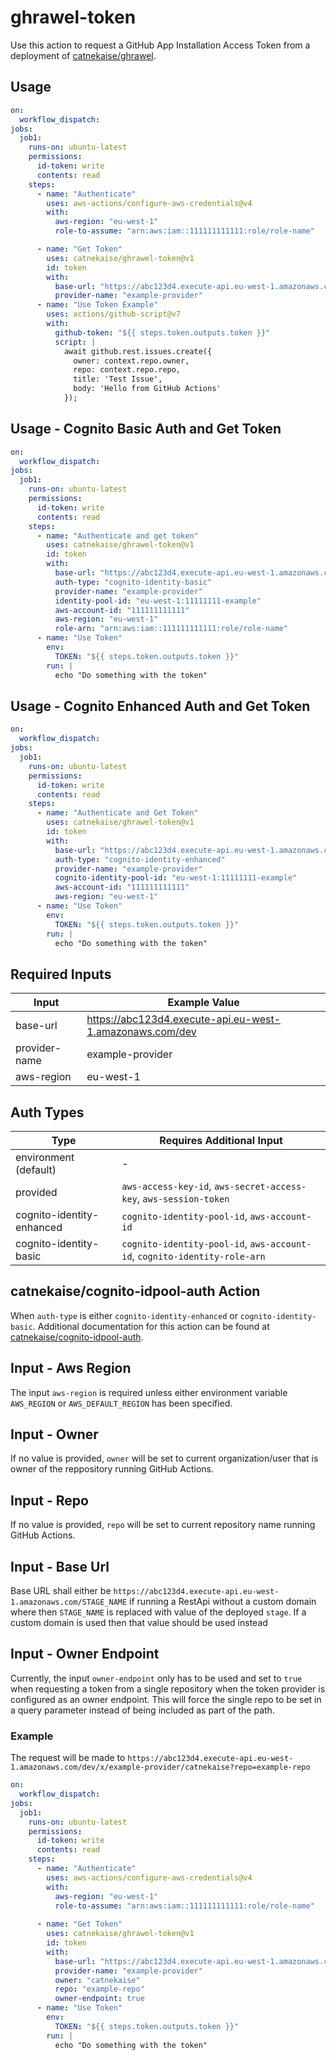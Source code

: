 # ghrawel-token
Use this action to request a GitHub App Installation Access Token from a deployment of [catnekaise/ghrawel](https://github.com/catnekaise/ghrawel).

## Usage

```yaml
on:
  workflow_dispatch:
jobs:
  job1:
    runs-on: ubuntu-latest
    permissions:
      id-token: write
      contents: read
    steps:
      - name: "Authenticate"
        uses: aws-actions/configure-aws-credentials@v4
        with:
          aws-region: "eu-west-1"
          role-to-assume: "arn:aws:iam::111111111111:role/role-name"

      - name: "Get Token"
        uses: catnekaise/ghrawel-token@v1
        id: token
        with:
          base-url: "https://abc123d4.execute-api.eu-west-1.amazonaws.com/dev"
          provider-name: "example-provider"
      - name: "Use Token Example"
        uses: actions/github-script@v7
        with:
          github-token: "${{ steps.token.outputs.token }}"
          script: |
            await github.rest.issues.create({
              owner: context.repo.owner,
              repo: context.repo.repo,
              title: 'Test Issue',
              body: 'Hello from GitHub Actions'
            });
```

## Usage - Cognito Basic Auth and Get Token

```yaml
on:
  workflow_dispatch:
jobs:
  job1:
    runs-on: ubuntu-latest
    permissions:
      id-token: write
      contents: read
    steps:
      - name: "Authenticate and get token"
        uses: catnekaise/ghrawel-token@v1
        id: token
        with:
          base-url: "https://abc123d4.execute-api.eu-west-1.amazonaws.com/dev"
          auth-type: "cognito-identity-basic"
          provider-name: "example-provider"
          identity-pool-id: "eu-west-1:11111111-example"
          aws-account-id: "111111111111"
          aws-region: "eu-west-1"
          role-arn: "arn:aws:iam::111111111111:role/role-name"
      - name: "Use Token"
        env:
          TOKEN: "${{ steps.token.outputs.token }}"
        run: |
          echo "Do something with the token"
```

## Usage - Cognito Enhanced Auth and Get Token

```yaml
on:
  workflow_dispatch:
jobs:
  job1:
    runs-on: ubuntu-latest
    permissions:
      id-token: write
      contents: read
    steps:
      - name: "Authenticate and Get Token"
        uses: catnekaise/ghrawel-token@v1
        id: token
        with:
          base-url: "https://abc123d4.execute-api.eu-west-1.amazonaws.com/dev"
          auth-type: "cognito-identity-enhanced"
          provider-name: "example-provider"          
          cognito-identity-pool-id: "eu-west-1:11111111-example"
          aws-account-id: "111111111111"
          aws-region: "eu-west-1"
      - name: "Use Token"
        env:
          TOKEN: "${{ steps.token.outputs.token }}"
        run: |
          echo "Do something with the token"
```

## Required Inputs

| Input         | Example Value                                            |
|---------------|----------------------------------------------------------|
| base-url      | https://abc123d4.execute-api.eu-west-1.amazonaws.com/dev |
| provider-name | example-provider                                         |
| aws-region    | eu-west-1                                                |


## Auth Types

| Type                      | Requires Additional Input                                                 |
|---------------------------|---------------------------------------------------------------------------|
| environment (default)     | -                                                                         |
| provided                  | `aws-access-key-id`, `aws-secret-access-key`, `aws-session-token`         |
| cognito-identity-enhanced | `cognito-identity-pool-id`, `aws-account-id`                              |
| cognito-identity-basic    | `cognito-identity-pool-id`, `aws-account-id`, `cognito-identity-role-arn` |

## catnekaise/cognito-idpool-auth Action
When `auth-type` is either `cognito-identity-enhanced` or `cognito-identity-basic`. Additional documentation for this action can be found at [catnekaise/cognito-idpool-auth](https://github.com/catnekaise/cognito-idpool-auth).

## Input - Aws Region
The input `aws-region` is required unless either environment variable `AWS_REGION` or `AWS_DEFAULT_REGION` has been specified.

## Input - Owner
If no value is provided, `owner` will be set to current organization/user that is owner of the reppository running GitHub Actions.

## Input - Repo
If no value is provided, `repo` will be set to current repository name running GitHub Actions.

## Input - Base Url
Base URL shall either be `https://abc123d4.execute-api.eu-west-1.amazonaws.com/STAGE_NAME` if running a RestApi without a custom domain where then `STAGE_NAME` is replaced with value of the deployed `stage`. If a custom domain is used then that value should be used instead

## Input - Owner Endpoint
Currently, the input `owner-endpoint` only has to be used and set to `true` when requesting a token from a single repository when the token provider is configured as an owner endpoint. This will force the single repo to be set in a query parameter instead of being included as part of the path.

### Example
The request will be made to `https://abc123d4.execute-api.eu-west-1.amazonaws.com/dev/x/example-provider/catnekaise?repo=example-repo`

```yaml
on:
  workflow_dispatch:
jobs:
  job1:
    runs-on: ubuntu-latest
    permissions:
      id-token: write
      contents: read
    steps:
      - name: "Authenticate"
        uses: aws-actions/configure-aws-credentials@v4
        with:
          aws-region: "eu-west-1"
          role-to-assume: "arn:aws:iam::111111111111:role/role-name"
          
      - name: "Get Token"
        uses: catnekaise/ghrawel-token@v1
        id: token
        with:
          base-url: "https://abc123d4.execute-api.eu-west-1.amazonaws.com/dev"
          provider-name: "example-provider"          
          owner: "catnekaise"
          repo: "example-repo"
          owner-endpoint: true
      - name: "Use Token"
        env:
          TOKEN: "${{ steps.token.outputs.token }}"
        run: |
          echo "Do something with the token"
```
